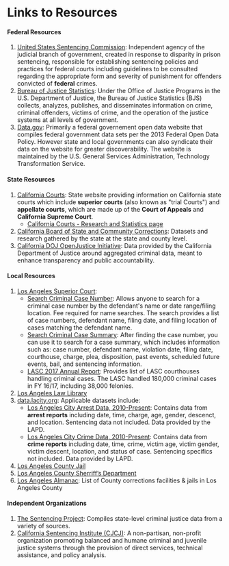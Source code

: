 # Links to Resources

#### Federal Resources
1. [United States Sentencing Commission](https://www.ussc.gov/about-page): Independent agency of the judicial branch of government, created in response to disparity in prison sentencing, responsible for establishing sentencing policies and practices for federal courts including guidelines to be consulted regarding the appropriate form and severity of punishment for offenders convicted of **federal** crimes.
2. [Bureau of Justice Statistics](https://www.bjs.gov/): Under the Office of Justice Programs in the U.S. Department of Justice, the Bureau of Justice Statistics (BJS) collects, analyzes, publishes, and disseminates information on crime, criminal offenders, victims of crime, and the operation of the justice systems at all levels of government. 
3. [Data.gov](https://catalog.data.gov/dataset): Primarily a federal governement open data website that compiles federal government data sets per the 2013 Federal Open Data Policy. However state and local governments can also syndicate their data on the website for greater discoverability. The website is maintained by the U.S. General Services Administration, Technology Transformation Service. 

#### State Resources
1. [California Courts](http://www.courts.ca.gov/12941.htm): State website providing information on California state courts which include **superior courts** (also known as "trial Courts") and **appellate courts**, which are made up of the **Court of Appeals** and **California Supreme Court**.   
    * [California Courts - Research and Statistics page](http://www.courts.ca.gov/627.htm)
2. [California Board of State and Community Corrections](http://www.bscc.ca.gov/m_data&research.php): Datasets and research gathered by the state at the state and county level.  
3. [California DOJ OpenJustice Initiative](https://openjustice.doj.ca.gov/data): Data provided by the California Department of Justice around aggregated criminal data, meant to enhance transparency and public accountability. 

#### Local Resources
1. [Los Angeles Superior Court](http://www.lacourt.org/):
    * [Search Criminal Case Number](http://www.lacourt.org/online/criminal): Allows anyone to search for a criminal case number by the defendant's name or date range/filing location. Fee required for name searches. The search provides a list of case numbers, defendant name, filing date, and filing location of cases matching the defendant name. 
    * [Search Criminal Case Summary](http://www.lacourt.org/criminalcasesummary/ui/): After finding the case number, you can use it to search for a case summary, which includes information such as: case number, defendant name, violation date, filing date, courthouse, charge, plea, disposition, past events, scheduled future events, bail, and sentencing information.
    * [LASC 2017 Annual Report](http://www.lacourt.org/newsmedia/notices/annualreport): Provides list of LASC courthouses handling criminal cases. The LASC handled 180,000 criminal cases in FY 16/17, including 38,000 felonies. 
2. [Los Angeles Law Library](http://www.lalawlibrary.org/index.php/legal-research/online-catalog.html)
3. [data.lacity.org](https://data.lacity.org/): Applicable datasets include:
    * [Los Angeles City Arrest Data, 2010-Present](https://data.lacity.org/A-Safe-City/Arrest-Data-from-2010-to-Present/yru6-6re4): Contains data from **arrest reports** including date, time, charge, age, gender, descenct, and location. Sentencing data not included. Data provided by the LAPD.
    * [Los Angeles City Crime Data, 2010-Present](https://data.lacity.org/A-Safe-City/Crime-Data-from-2010-to-Present/y8tr-7khq): Contains data from **crime reports** including date, time, crime, victim age, victim gender, victim descent, location, and status of case. Sentencing specifics not included. Data provided by LAPD. 
4. [Los Angeles County Jail](http://www.lajailinfo.com)
5. [Los Angeles County Sherriff’s Department](http://www.lasd.org/public_data_sharing.html)
6. [Los Angeles Almanac](http://www.laalmanac.com/crime/cr25.php): List of County corrections facilities & jails in Los Angeles County


#### Independent Organizations
1. [The Sentencing Project](https://www.sentencingproject.org): Compiles state-level criminal justice data from a variety of sources.
2. [California Sentencing Institute (CJCJ)](http://casi.cjcj.org/): A non-partisan, non-profit organization promoting balanced and humane criminal and juvenile justice systems through the provision of direct services, technical assistance, and policy analysis.
